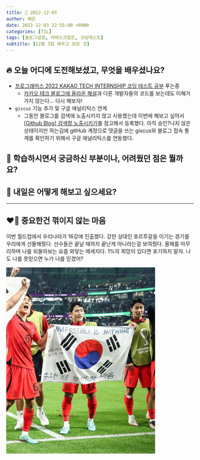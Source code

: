 ```yaml
---
title: 📸 2022-12-03
author: 예은
date: 2022-12-03 22:55:00 +0900
categories: [TIL]
tags: [블로그설정, 자바스크립트, 코딩테스트]
subtitle: [12월 3일 배우고 읽은 것]
---
```


## 🔥 오늘 어디에 도전해보셨고, 무엇을 배우셨나요?

- [프로그래머스 2022 KAKAO TECH INTERNSHIP 코딩 테스트 공부](https://school.programmers.co.kr/learn/courses/30/lessons/118668) 푸는중
  - [카카오 테크 블로그에 올라온 해설](https://tech.kakao.com/2022/07/13/2022-coding-test-summer-internship/)과 다른 개발자들의 코드를 보는데도 이해가 가지 않는다... 다시 해보자!
- `giscus` 기능 추가 및 구글 애널리틱스 연계
  - 그동안 블로그를 검색에 노출시키지 않고 사용했는데 이번에 해보고 싶어서 [[Github Blog] 검색창 노출시키기](https://velog.io/@eona1301/Github-Blog-%EA%B2%80%EC%83%89%EC%B0%BD-%EB%85%B8%EC%B6%9C%EC%8B%9C%ED%82%A4%EA%B8%B0)를 참고해서 등록했다. 아직 승인?나지 않은 상태이지만 하는김에 gitHub 계정으로 댓글을 쓰는 giscus와 블로그 접속 통계를 확인하기 위해서 구글 애널리틱스를 연동했다.

## 🌊 학습하시면서 궁금하신 부분이나, 어려웠던 점은 뭘까요?

## 🌟 내일은 어떻게 해보고 싶으세요?

---

## ❤️‍🔥 중요한건 꺾이지 않는 마음

이번 월드컵에서 우리나라가 16강에 진출했다. 강한 상대인 포르투갈을 이기는 경기를 우리에게 선물해줬다. 선수들은 끝날 때까지 끝난게 아니라는걸 보여줬다. 올해를 마무리하며 나를 되돌아보는 요즘 와닿는 메세지다. 1%의 희망이 있다면 포기하지 말자. 나도 나를 못믿으면 누가 나를 믿겠어?

<img src="/assets/img/post/TIL/20221203/unbreakable_heart.png"  width="400"/>
